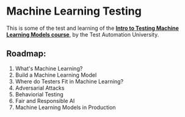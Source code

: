 # Machine Learning Testing

This is some of the test and learning of the **[Intro to Testing Machine Learning Models course](https://testautomationu.applitools.com/testing-machine-learning-models/)**, by the Test Automation University.

## Roadmap:
  1. What's Machine Learning?
  2. Build a Machine Learning Model
  3. Where do Testers Fit in Machine Learning?
  4. Adversarial Attacks
  5. Behaviorial Testing
  6. Fair and Responsible AI
  7. Machine Learning Models in Production
